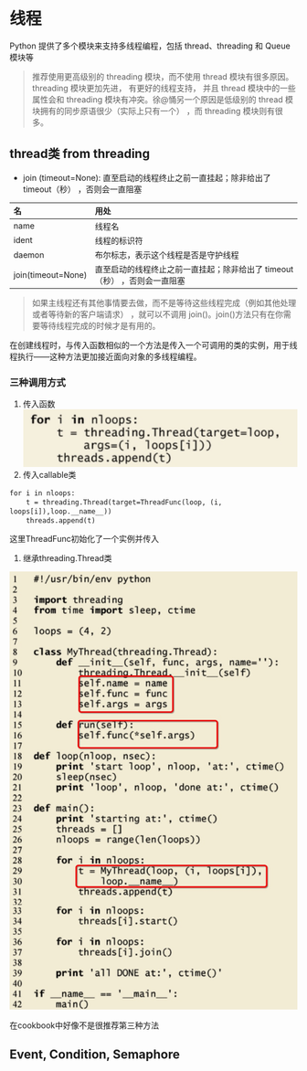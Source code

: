 # 线程

Python 提供了多个模块来支持多线程编程，包括 thread、threading 和 Queue 模块等

> 推荐使用更高级别的 threading 模块，而不使用 thread 模块有很多原因。threading 模块更加先进， 有更好的线程支持， 并且 thread 模块中的一些属性会和 threading 模块有冲突。徐@悀另一个原因是低级别的 thread 模块拥有的同步原语很少（实际上只有一个） ，而 threading 模块则有很多。

## thread类 from threading

* join \(timeout=None\): 直至启动的线程终止之前一直挂起；除非给出了 timeout（秒） ，否则会一直阻塞

| 名 | 用处 |
| :--- | :--- |
| name | 线程名 |
| ident | 线程的标识符 |
| daemon | 布尔标志，表示这个线程是否是守护线程 |
| join\(timeout=None\) | 直至启动的线程终止之前一直挂起；除非给出了 timeout（秒） ，否则会一直阻塞 |

> 如果主线程还有其他事情要去做，而不是等待这些线程完成（例如其他处理或者等待新的客户端请求） ，就可以不调用 join\(\)。join\(\)方法只有在你需要等待线程完成的时候才是有用的。

在创建线程时，与传入函数相似的一个方法是传入一个可调用的类的实例，用于线程执行——这种方法更加接近面向对象的多线程编程。

### 三种调用方式

1. 传入函数 ![](../../.gitbook/assets/15379241096437.jpg)
2. 传入callable类

```text
for i in nloops:
    t = threading.Thread(target=ThreadFunc(loop, (i, loops[i]),loop.__name__))
    threads.append(t)
```

这里ThreadFunc初始化了一个实例并传入

1. 继承threading.Thread类

![](../../.gitbook/assets/15379245817279.jpg)

在cookbook中好像不是很推荐第三种方法

## Event, Condition, Semaphore

